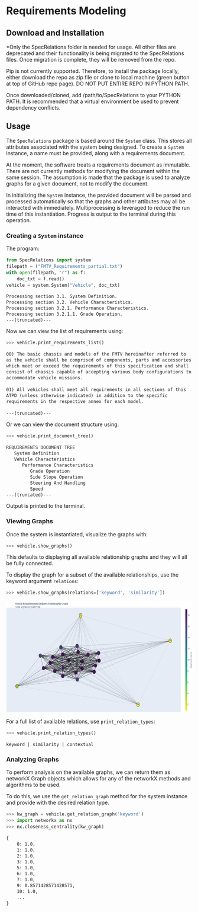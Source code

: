 # Requirements Modeling

## Download and Installation
*Only the SpecRelations folder is needed for usage. All other files are deprecated and their functionality is being
migrated to the SpecRelations files. Once migration is complete, they will be removed from the repo.

Pip is not currently supported. Therefore, to install the package locally, either download the repo as zip file or clone
to local machine (green button at top of GitHub repo page). DO NOT PUT ENTIRE REPO IN PYTHON PATH.

Once downloaded/cloned, add /path/to/SpecRelations to your PYTHON PATH. It is recommended that a virtual environment be
used to prevent dependency conflicts.

## Usage
The ``SpecRelations`` package is based around the ``System`` class. This stores all attributes associated with the
system being designed. To create a ``System`` instance, a name must be provided, along with a requirements document.

At the moment, the software treats a requirements document as immutable. There are not currently methods for modifying
the document within the same session. The assumption is made that the package is used to analyze graphs for a given
document, not to modify the document.

In initializing the ``System`` instance, the provided document will be parsed and processed automatically so that the
graphs and other attibutes may all be interacted with immediately. Multiprocessing is leveraged to reduce the run time
of this instantiation. Progress is output to the terminal during this operation.

### Creating a ``System`` instance
The program:
```Python
from SpecRelations import system
filepath = ("FMTV_Requirements_partial.txt")
with open(filepath, "r") as f:
    doc_txt = f.read()
vehicle = system.System("Vehicle", doc_txt)
```
```
Processing section 3.1. System Definition.
Processing section 3.2. Vehicle Characteristics.
Processing section 3.2.1. Performance Characteristics.
Processing section 3.2.1.1. Grade Operation.
---(truncated)---
```

Now we can view the list of requirements using:
```Python
>>> vehicle.print_requirements_list()

```
```
00) The basic chassis and models of the FMTV hereinafter referred to as the vehicle shall be comprised of components, parts and accessories which meet or exceed the requirements of this specification and shall consist of chassis capable of accepting various body configurations to accommodate vehicle missions.

01) All vehicles shall meet all requirements in all sections of this ATPD (unless otherwise indicated) in addition to the specific requirements in the respective annex for each model.

---(truncated)---
```

Or we can view the document structure using:
```Python
>>> vehicle.print_document_tree()
```
```
REQUIREMENTS DOCUMENT TREE
   System Definition
   Vehicle Characteristics
      Performance Characteristics
         Grade Operation
         Side Slope Operation
         Steering And Handling
         Speed
---(truncated)---
```

Output is printed to the terminal.


### Viewing Graphs
Once the system is instantiated, visualize the graphs with:
```Python
>>> vehicle.show_graphs()
```

This defaults to displaying all available relationship graphs and they will all be fully connected.

To display the graph for a subset of the available relationships, use the keyword argument ``relations``:
```Python
>>> vehicle.show_graphs(relations=['keyword', 'similarity'])
```
<img src="scripts/SpecRelations/example_images/similarity_graph.PNG" width="600" height="300">

For a full list of available relations, use ```print_relation_types```:

```Python
>>> vehicle.print_relation_types()
```
```
keyword | similarity | contextual
```

### Analyzing Graphs
To perform analysis on the available graphs, we can return them as networkX Graph objects which allows for any of the networkX methods and algorithms to be used.

To do this, we use the ```get_relation_graph``` method for the system instance and provide with the desired relation type.

```Python
>>> kw_graph = vehicle.get_relation_graph('keyword')
>>> import networkx as nx
>>> nx.closeness_centrality(kw_graph)
```
```
{
    0: 1.0,
    1: 1.0,
    2: 1.0,
    3: 1.0,
    5: 1.0,
    6: 1.0,
    7: 1.0,
    9: 0.8571428571428571,
    10: 1.0,
    ...
}
```

